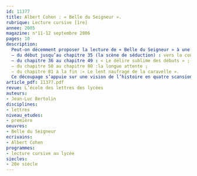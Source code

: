 ```yaml
---
id: 11377
title: Albert Cohen : « Belle du Seigneur ». 
rubrique: Lecture cursive [1re]
annee: 2005
magazine: n°11-12 septembre 2006
pages: 10
description: 
  Peut-on décemment proposer la lecture de « Belle du Seigneur » à une classe de lycée ? Pourquoi ne pas l’envisager comme une lecture cursive sur l’année ? Cette lecture cursive peut s’appuyer sur un découpage permettant des pauses, des mises en commun en classe. Pour de bons lecteurs, cet article propose le découpage suivant :
  – du début jusqu’au chapitre 35 (la scène de séduction) : vers la conquête amoureuse ;
  – du chapitre 36 au chapitre 49 : « Le délire sublime des débuts » ;
  – du chapitre 50 au chapitre 80 :la longue attente ;
  – du chapitre 81 à la fin :« Le lent naufrage de la caravelle ».
  Ce découpage s’appuie sur une vision de l’histoire en quatre scansions majeures de longueur inégale. Dans tous les cas, le découpage gagnerait à montrer que la progression du roman s’apparente à la structure de la tragédie classique : exposition-nœud et dégradation-dénouement. Deux parcours de lecture sont proposés à travers le prisme de la dérision, omniprésente dans « Belle du Seigneur » : la caricature de l’amour-passion, puis la description des milieux officiels.
article_pdf: 11377.pdf
revue: L’école des lettres des lycées
auteurs:
- Jean-Luc Bertolin
disciplines:
- lettres
niveau_etudes:
- première
oeuvres:
- Belle du Seigneur
ecrivains:
- Albert Cohen
programmes:
- lecture cursive au lycée
siecles:
- 20e siècle
---
```

